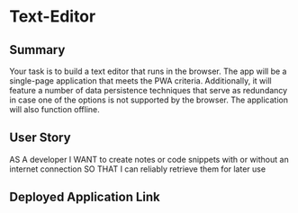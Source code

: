 # Text-Editor


## Summary
Your task is to build a text editor that runs in the browser. The app will be a single-page application that meets the PWA criteria. Additionally, it will feature a number of data persistence techniques that serve as redundancy in case one of the options is not supported by the browser. The application will also function offline.


## User Story
AS A developer
I WANT to create notes or code snippets with or without an internet connection
SO THAT I can reliably retrieve them for later use


## Deployed Application Link

